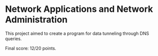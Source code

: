 # Network Applications and Network Administration

This project aimed to create a program for data tunneling through DNS queries.

Final score: 12/20 points.
